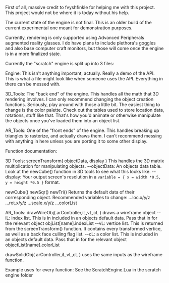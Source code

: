 First of all, massive credit to fvyshfinkle for helping me with this project. This project would not be where it is today without his help.

The current state of the engine is not final. This is an older build of the current experimental one meant for demonstration purposes.

Currently, rendering is only supported using Advanced Peripherals augmented reality glasses. I do have plans to include plethora's goggles and also base computer craft monitors,
but those will come once the engine is in a more finalized state.

Currently the "scratch" engine is split up into 3 files:

Engine: This isn't anything important, actually. Really a demo of the API. This is what a file might look like when someone uses the API. Everything in there can be messed with.

3D_Tools: The "back end" of the engine. This handles all the math that 3D rendering involves. I can only recommend changing the object creation functions. Seriously, play around
  with those a little bit. The easiest thing to change is the color palette. Check out the tables used to store location data, rotations, stuff like that. That's how
  you'd animate or otherwise manipulate the objects once you've loaded them into an object list.
  
AR_Tools: One of the "front ends" of the engine. This handles breaking up triangles to rasterize, and actually draws them. I can't recommend messing with anything in here
  unless you are porting it to some other display.
  
Function documentation:

3D Tools:
screenTransform( objectData, display )
This handles the 3D matrix multiplication for manipulating objects. 
--objectData:
  An objects data table. Look at the newCube() function in 3D tools to see what this looks like.
--display:
  Your output screen's resolution in a `variable = { x = width *0.5, y = height *0.5 }` format.
  
newCube()
newSqr()
newTri()
Returns the default data of their corresponding object.
  Recommended variables to change:
  ...loc.x/y/z
  ...rot.x/y/z
  ...scale.x/y/z
  ...colorList
  
AR_Tools:
drawWireObj( arController,iL,vL,cL )
draws a wireframe object
--iL:
   index list. This is in included in an objects default data. Pass that in for the relevant object
      objList[name].indexList
--vL:
  vertice list. This is returned from the screenTransform() function. It contains every transformed vertice, as well as a back face culling flag list.
--cL:
  a color list. This is included in an objects default data. Pass that in for the relevant object
      objectList[name].colorList

drawSolidObj(  arController,iL,vL,cL )
  uses the same inputs as the wireframe function.
  
Example uses for every function:
See the ScratchEngine.Lua in the scratch engine folder
